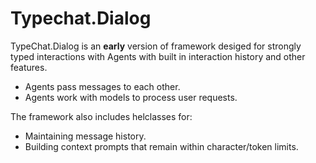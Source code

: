 ﻿# Typechat.Dialog
TypeChat.Dialog is an **early** version of framework desiged for strongly typed interactions with Agents with built in interaction history and other features. 

* Agents pass messages to each other.
* Agents work with models to process user requests.

The framework also includes helclasses for:
* Maintaining message history.
* Building context prompts that remain within character/token limits.
